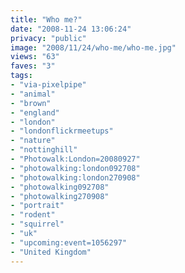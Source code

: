 ```yaml
---
title: "Who me?"
date: "2008-11-24 13:06:24"
privacy: "public"
image: "2008/11/24/who-me/who-me.jpg"
views: "63"
faves: "3"
tags:
- "via-pixelpipe"
- "animal"
- "brown"
- "england"
- "london"
- "londonflickrmeetups"
- "nature"
- "nottinghill"
- "Photowalk:London=20080927"
- "photowalking:london092708"
- "photowalking:london270908"
- "photowalking092708"
- "photowalking270908"
- "portrait"
- "rodent"
- "squirrel"
- "uk"
- "upcoming:event=1056297"
- "United Kingdom"
---
```

<a href="/photos/2008/11/24/who-me" rel="nofollow"></a>
